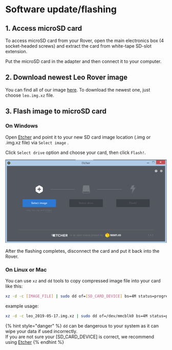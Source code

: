 # Software update/flashing

## 1. Access microSD card 

To access microSD card from your Rover, open the main electronics box \(4 socket-headed screws\) and extract the card from white-tape SD-slot extension.

Put the microSD card in the adapter and then connect it to your computer.

## 2. Download newest Leo Rover image

You can find all of our image [here](http://files.fictionlab.pl/leo_images/). To download the newest one, just choose `leo.img.xz` file.

## 3. Flash image to microSD card

### On Windows

Open [Etcher](https://www.balena.io/etcher/) and point it to your new SD card image location \(.img or .img.xz file\) via `Select image` . 

Click `Select drive` option and choose your card, then click `Flash!`.

![](../.gitbook/assets/image%20%289%29.png)

After the flashing completes, disconnect the card and put it back into the Rover.

### On Linux or Mac

You can use `xz` and `dd` tools to copy compressed image file into your card like this:

```bash
xz -d -c [IMAGE_FILE] | sudo dd of=[SD_CARD_DEVICE] bs=4M status=progress
```

example usage:

```bash
xz -d -c leo_2019-05-17.img.xz | sudo dd of=/dev/mmcblk0 bs=4M status=progress
```

{% hint style="danger" %}
`dd` can be dangerous to your system as it can wipe your data if used incorrectly.   
If you are not sure your \[SD\_CARD\_DEVICE\] is correct, we recommend using [Etcher](https://www.balena.io/etcher/)
{% endhint %}

